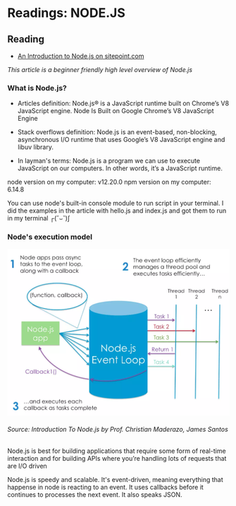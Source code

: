 # Readings: NODE.JS

## Reading
* [An Introduction to Node.js on sitepoint.com](https://www.sitepoint.com/an-introduction-to-node-js/)

*This article is a beginner friendly high level overview of Node.js*

### What is Node.js? 

* Articles definition: Node.js® is a JavaScript runtime built on Chrome’s V8 JavaScript engine. Node Is Built on Google Chrome’s V8 JavaScript Engine

* Stack overflows definition: Node.js is an event-based, non-blocking, asynchronous I/O runtime that uses Google’s V8 JavaScript engine and libuv library.

* In layman's terms: Node.js is a program we can use to execute JavaScript on our computers. In other words, it’s a JavaScript runtime.

node version on my computer: v12.20.0
npm version on my computer: 6.14.8


You can use node's built-in console module to run script in your terminal. I did the examples in the article with hello.js and index.js and got them to run in my terminal ┌(˘⌣˘)ʃ

### Node's execution model 

![Node execution model](images/img5.webp)

###### Source: Introduction To Node.js by Prof. Christian Maderazo, James Santos


Node.js is best for building applications that require some form of real-time interaction and for building APIs where you’re handling lots of requests that are I/O driven

Node.js is speedy and scalable. It's event-driven, meaning everything that happense in node is reacting to an event. It uses callbacks before it continues to processes the next event. It also speaks JSON.